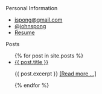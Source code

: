 <!-- Global site tag (gtag.js) - Google Analytics -->
<script async src="https://www.googletagmanager.com/gtag/js?id=G-WRYJ0DGTZG"></script>
<script>
  window.dataLayer = window.dataLayer || [];
  function gtag(){dataLayer.push(arguments);}
  gtag('js', new Date());

  gtag('config', 'G-WRYJ0DGTZG');
</script>
<div>
  <span>Personal Information</span>
  <ul>
    <li><a href="mailto:jspong@gmail.com">jspong@gmail.com</a></li>
    <li><a href="https://twitter.com/johnspong">@johnspong</a></li>
    <li><a href="/resume">Resume</a></li>
  </ul>
</div>
<div>
  <span>Posts</span>
  <ul>
  {% for post in site.posts %}
      <li>
        <span><a href="{{ post.url }}">{{ post.title }}</a></span>
        <p>{{ post.excerpt }} <a href="{{ post.url }}">[Read more ...]</a></p>
      </li>
  {% endfor %}
  </ul>
</div>
